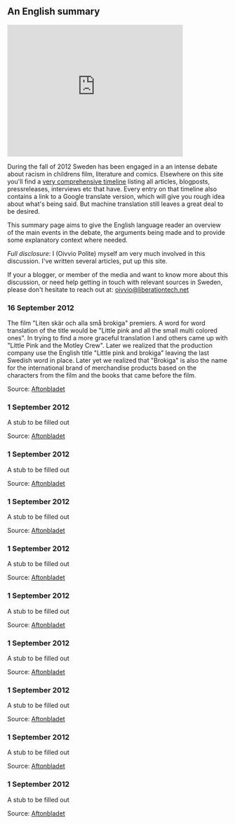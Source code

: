 An English summary 
-------------------

<iframe src="http://player.vimeo.com/video/47505511?title=0&amp;byline=0&amp;portrait=0" width="400" height="300" frameborder="0" webkitAllowFullScreen mozallowfullscreen allowFullScreen></iframe>



During the fall of 2012 Sweden has been engaged in a an intense debate about racism in childrens film, literature and comics. Elsewhere on this site you'll find a [very comprehensive timeline](/thedebate) listing all articles, blogposts, pressreleases,  interviews etc that have. Every entry on that timeline also contains a link to a Google translate version, which will give you rough idea about what's being said. But machine translation still leaves a great deal to be desired.

This summary page  aims to give the English language reader an overview of the main events in the debate, the arguments being made and to provide some explanatory context where needed.

_Full disclosure_: I (Oivvio Polite) myself am very much involved in this discussion. I've written several articles, put up this site. 

If your a blogger, or member of the media and want to know more about this discussion, or need help getting in touch with relevant sources in Sweden, please don't hesitate to reach out at: oivvio@liberationtech.net 




### 16 September 2012

The film "Liten skär och alla små brokiga" premiers. A word for word translation of the title would be "Little pink and all the small multi colored ones". In trying to find a more graceful translation I and others came up with "Little Pink and the Motley Crew". Later we realized that the production company use the English title "Little pink and brokiga" leaving the last Swedish word in place. Later yet we realized that "Brokiga" is also the name for the international brand of merchandise products based on the characters from the film and the books that came before the film.



Source: [Aftonbladet](http://www.aftonbladet.se/nyheter/article15499308.ab)


### 1 September 2012

A stub to be filled out 

Source: [Aftonbladet](http://www.aftonbladet.se/nyheter/article15499308.ab)


### 1 September 2012

A stub to be filled out 

Source: [Aftonbladet](http://www.aftonbladet.se/nyheter/article15499308.ab)

### 1 September 2012

A stub to be filled out 

Source: [Aftonbladet](http://www.aftonbladet.se/nyheter/article15499308.ab)


### 1 September 2012

A stub to be filled out 

Source: [Aftonbladet](http://www.aftonbladet.se/nyheter/article15499308.ab)


### 1 September 2012

A stub to be filled out 

Source: [Aftonbladet](http://www.aftonbladet.se/nyheter/article15499308.ab)


### 1 September 2012

A stub to be filled out 

Source: [Aftonbladet](http://www.aftonbladet.se/nyheter/article15499308.ab)


### 1 September 2012

A stub to be filled out 

Source: [Aftonbladet](http://www.aftonbladet.se/nyheter/article15499308.ab)


### 1 September 2012

A stub to be filled out 

Source: [Aftonbladet](http://www.aftonbladet.se/nyheter/article15499308.ab)


### 1 September 2012

A stub to be filled out 

Source: [Aftonbladet](http://www.aftonbladet.se/nyheter/article15499308.ab)



